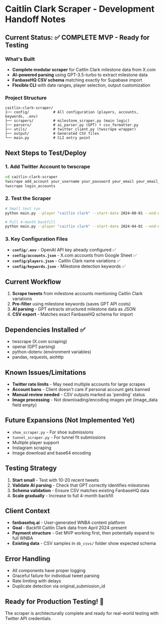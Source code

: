 # Caitlin Clark Scraper - Development Handoff Notes

## Current Status: ✅ COMPLETE MVP - Ready for Testing

### What's Built
- **Complete modular scraper** for Caitlin Clark milestone data from X.com
- **AI-powered parsing** using GPT-3.5-turbo to extract milestone data
- **FanbaseHQ CSV schema** matching exactly for Supabase import
- **Flexible CLI** with date ranges, player selection, output customization

### Project Structure
```
caitlin-clark-scraper/
├── config/           # All configuration (players, accounts, keywords, .env)
├── scrapers/         # milestone_scraper.py (main logic)
├── parsers/          # ai_parser.py (GPT) + csv_formatter.py 
├── utils/            # twitter_client.py (twscrape wrapper)
├── output/           # Generated CSV files
└── main.py           # CLI entry point
```

## Next Steps to Test/Deploy

### 1. Add Twitter Account to twscrape
```bash
cd caitlin-clark-scraper
twscrape add_account your_username your_password your_email your_email_password
twscrape login_accounts
```

### 2. Test the Scraper
```bash
# Small test run
python main.py --player "caitlin clark" --start-date 2024-08-01 --end-date 2024-08-27 --limit 10

# Full 4-month backfill
python main.py --player "caitlin clark" --start-date 2024-04-01 --end-date 2024-08-27 --limit 200
```

### 3. Key Configuration Files
- **`config/.env`** - OpenAI API key already configured ✅
- **`config/accounts.json`** - X.com accounts from Google Sheet ✅
- **`config/players.json`** - Caitlin Clark name variations ✅  
- **`config/keywords.json`** - Milestone detection keywords ✅

## Current Workflow
1. **Scrape tweets** from milestone accounts mentioning Caitlin Clark variations
2. **Pre-filter** using milestone keywords (saves GPT API costs)
3. **AI parsing** - GPT extracts structured milestone data as JSON
4. **CSV export** - Matches exact FanbaseHQ schema for import

## Dependencies Installed ✅
- twscrape (X.com scraping)
- openai (GPT parsing)
- python-dotenv (environment variables)
- pandas, requests, aiohttp

## Known Issues/Limitations
- **Twitter rate limits** - May need multiple accounts for large scrapes
- **Account bans** - Client doesn't care if personal account gets banned
- **Manual review needed** - CSV outputs marked as 'pending' status
- **Image processing** - Not downloading/encoding images yet (image_data field empty)

## Future Expansions (Not Implemented Yet)
- `shoe_scraper.py` - For shoe submissions
- `tunnel_scraper.py` - For tunnel fit submissions  
- Multiple player support
- Instagram scraping
- Image download and base64 encoding

## Testing Strategy
1. **Start small** - Test with 10-20 recent tweets
2. **Validate AI parsing** - Check that GPT correctly identifies milestones
3. **Schema validation** - Ensure CSV matches existing FanbaseHQ data
4. **Scale gradually** - Increase to full 4-month backfill

## Client Context
- **fanbasehq.ai** - User-generated WNBA content platform
- **Goal** - Backfill Caitlin Clark data from April 2024-present
- **Payment structure** - Get MVP working first, then potentially expand to full WNBA
- **Existing data** - CSV samples in `db_csvs/` folder show expected schema

## Error Handling
- All components have proper logging
- Graceful failure for individual tweet parsing
- Rate limiting with delays
- Duplicate detection via original_submission_id

## Ready for Production Testing! 🚀

The scraper is architecturally complete and ready for real-world testing with Twitter API credentials.